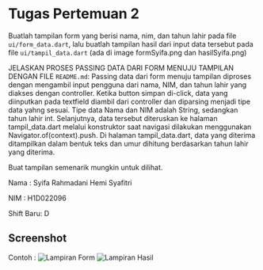 # Tugas Pertemuan 2

Buatlah tampilan form yang berisi nama, nim, dan tahun lahir pada file `ui/form_data.dart`, lalu buatlah tampilan hasil dari input data tersebut pada file `ui/tampil_data.dart`
(ada di image formSyifa.png dan hasilSyifa.png)

JELASKAN PROSES PASSING DATA DARI FORM MENUJU TAMPILAN DENGAN FILE `README.md`:
Passing data dari form menuju tampilan diproses dengan mengambil input pengguna dari nama, NIM, dan tahun lahir yang diakses dengan controller. Ketika button simpan di-click, data yang diinputkan pada textfield diambil dari controller dan diparsing menjadi tipe data yahng sesuai. Tipe data Nama dan NIM adalah String, sedangkan tahun lahir int. Selanjutnya, data tersebut diteruskan ke halaman tampil_data.dart melalui konstruktor saat navigasi dilakukan menggunakan Navigator.of(context).push. Di halaman tampil_data.dart, data yang diterima ditampilkan dalam bentuk teks dan umur dihitung berdasarkan tahun lahir yang diterima.

Buat tampilan semenarik mungkin untuk dilihat.


Nama : Syifa Rahmadani Hemi Syafitri

NIM : H1D022096

Shift Baru: D

## Screenshot
Contoh :
![Lampiran Form](form.png)
![Lampiran Hasil](hasil.png)
